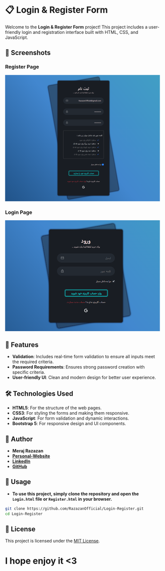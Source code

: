 # 📋 Login & Register Form

Welcome to the **Login & Register Form** project! This project includes a user-friendly login and registration interface built with HTML, CSS, and JavaScript.

## 📸 Screenshots

### Register Page

![Register Page](./screenshots/register.png)

### Login Page

![Login Page](./screenshots/login.png)

## 🚀 Features

-   **Validation**: Includes real-time form validation to ensure all inputs meet the required criteria.
-   **Password Requirements**: Ensures strong password creation with specific criteria.
-   **User-friendly UI**: Clean and modern design for better user experience.

## 🛠️ Technologies Used

-   **HTML5**: For the structure of the web pages.
-   **CSS3**: For styling the forms and making them responsive.
-   **JavaScript**: For form validation and dynamic interactions.
-   **Bootstrap 5**: For responsive design and UI components.

## 👤 Author
- **Meraj Razazan**
- **[Personal-Website](https://meraj-razazan.ir/)**
- **[LinkedIn](https://www.linkedin.com/in/meraj-razazan/)**
- **[GitHub](https://github.com/RazazanOfficial)**

## 📄 Usage

- **To use this project, simply clone the repository and open the `Login.html` file or `Register.html` in your browser.**

```sh
git clone https://github.com/RazazanOfficial/Login-Register.git
cd Login-Register
```


## 📄 License
This project is licensed under the [MIT License](LICENSE).


# I hope enjoy it <3
